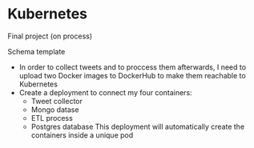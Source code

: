 # Kubernetes
Final project (on process)

Schema template

* In order to collect tweets and to proccess them afterwards, I need to upload two Docker images to DockerHub to make them reachable to Kubernetes
* Create a deployment to connect my four containers:
	* Tweet collector
	* Mongo datase
	* ETL process
	* Postgres database
This deployment will automatically create the containers inside a unique pod

